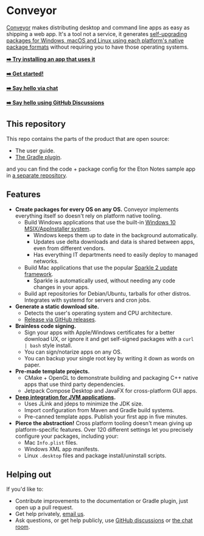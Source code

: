 # Conveyor

[Conveyor](https://conveyor.hydraulic.dev) makes distributing desktop and command line apps as easy as shipping a web app. It's a tool not a
service, it generates [self-upgrading packages for Windows, macOS and Linux using each platform's native package formats](https://conveyor.hydraulic.dev/latest/outputs.md)
without requiring you to have those operating systems.

**[ ➡️ Try installing an app that uses it](https://downloads.hydraulic.dev/eton-sample/download.html)**

**[ ➡️ Get started!](https://conveyor.hydraulic.dev)**

**[ ➡️ Say hello via chat](https://hydraulic.zulipchat.com/#narrow/stream/329916-general)**

**[ ➡️ Say hello using GitHub Discussions](https://github.com/hydraulic-software/conveyor/discussions)**

## This repository

This repo contains the parts of the product that are open source:

* The user guide.
* [The Gradle plugin](gradle-plugin/README.md).

and you can find the code + package config for the Eton Notes sample app in [a separate repository](https://github.com/hydraulic-software/eton-desktop).

## Features

* **Create packages for every OS on any OS.** Conveyor implements everything itself so doesn't rely on platform native tooling.
    * Build Windows applications that use the built-in [Windows 10 MSIX/AppInstaller system](https://conveyor.hydraulic.dev/latest/outputs/).
        * Windows keeps them up to date in the background automatically.
        * Updates use delta downloads and data is shared between apps, even from different vendors.
        * Has everything IT departments need to easily deploy to managed networks.
    * Build Mac applications that use the popular [Sparkle 2 update framework](https://sparkle-project.org/).
        * Sparkle is automatically used, without needing any code changes in your apps.
    * Build apt repositories for Debian/Ubuntu, tarballs for other distros. Integrates with systemd for servers and cron jobs.
* **Generate a static download site.**
    * Detects the user's operating system and CPU architecture.
    * [Release via GitHub releases](https://conveyor.hydraulic.dev/latest/configs/download-pages/#publishing-through-github).
* **Brainless code signing.**
    * Sign your apps with Apple/Windows certificates for a better download UX, or ignore it and get self-signed packages with a `curl | bash` style install.
    * You can sign/notarize apps on any OS.
    * You can backup your single root key by writing it down as words on paper.
* **Pre-made template projects.**
    * CMake + OpenGL to demonstrate building and packaging C++ native apps that use third party dependencies.
    * Jetpack Compose Desktop and JavaFX for cross-platform GUI apps.
* **[Deep integration for JVM applications](https://conveyor.hydraulic.dev/latest/configs/jvm/).**
    * Uses JLink and jdeps to minimize the JDK size.
    * Import configuration from Maven and Gradle build systems.
    * Pre-canned template apps. Publish your first app in five minutes.
* **Pierce the abstraction!** Cross platform tooling doesn't mean giving up platform-specific features. Over 120 different settings let you precisely configure your packages, including your:
    * Mac `Info.plist` files.
    * Windows XML app manifests.
    * Linux `.desktop` files and package install/uninstall scripts.

## Helping out

If you'd like to:

* Contribute improvements to the documentation or Gradle plugin, just open up a pull request.
* Get help privately, [email us](mailto:contact@hydraulic.software).
* Ask questions, or get help publicly, use [GitHub discussions](https://github.com/hydraulic-software/conveyor/discussions) or [the chat room](https://hydraulic.zulipchat.com/#narrow/stream/329916-general).
